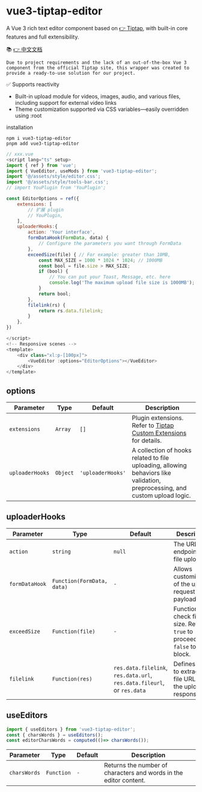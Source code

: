 # vue3-tiptap-editor
A Vue 3 rich text editor component based on [👉 Tiptap](https://tiptap.dev/docs/resources/whats-new), with built-in core features and full extensibility.

📚 [👉 中文文档](/README.cn.md)

```text
Due to project requirements and the lack of an out-of-the-box Vue 3 component from the official Tiptap site, this wrapper was created to provide a ready-to-use solution for our project.
```


✅ Supports reactivity
+ Built-in upload module for videos, images, audio, and various files, including support for external video links
+ Theme customization supported via CSS variables—easily overridden using :root

installation
```text
npm i vue3-tiptap-editor
pnpm add vue3-tiptap-editor
```

```js
// xxx.vue
<script lang="ts" setup>
import { ref } from 'vue';
import { VueEditor, useMods } from 'vue3-tiptap-editor';
import '@/assets/style/editor.css';
import '@/assets/style/tools-bar.css';
// import YouPlugin from 'YouPlugin';

const EditorOptions = ref({
    extensions: [
        // 扩展 plugin
        // YouPlugin,
    ],
    uploaderHooks:{
        action: 'Your interface',
        formDataHook(FormData, data) {
            // Configure the parameters you want through FormData
        },
        exceedSize(file) { // For example: greater than 10MB,
            const MAX_SIZE = 1000 * 1024 * 1024; // 1000MB
            const bool = file.size > MAX_SIZE;
            if (bool) {
                // You can put your Toast, Message, etc. here
                console.log('The maximum upload file size is 1000MB');
            }
            return bool;
        },
        filelink(rs) {
            return rs.data.filelink;
        }
    },
})

</script>
<!-- Responsive scenes -->
<template>
    <div class="xl:p-[100px]">
        <VueEditor :options="EditorOptions"></VueEditor>
    </div>
</template>
```

## options
| Parameter       | Type     | Default           | Description                                                                                                                                 |
| --------------- | -------- | ----------------- | ------------------------------------------------------------------------------------------------------------------------------------------- |
| `extensions`    | `Array`  | `[]`              | Plugin extensions. Refer to [Tiptap Custom Extensions](https://tiptap.dev/docs/editor/extensions/custom-extensions/create-new) for details. |
| `uploaderHooks` | `Object` | `'uploaderHooks'` | A collection of hooks related to file uploading, allowing behaviors like validation, preprocessing, and custom upload logic.                |

## uploaderHooks 
| Parameter      | Type                       | Default                                                                | Description                                                                |
| -------------- | -------------------------- | ---------------------------------------------------------------------- | -------------------------------------------------------------------------- |
| `action`       | `string`                   | `null`                                                                 | The URL endpoint for file uploads.                                         |
| `formDataHook` | `Function(FormData, data)` | `-`                                                                    | Allows customization of the upload request payload.                        |
| `exceedSize`   | `Function(file)`           | `-`                                                                    | Function to check file size. Return `true` to proceed or `false` to block. |
| `filelink`     | `Function(res)`            | `res.data.filelink`, `res.data.url`, `res.data.fileurl`, or `res.data` | Defines how to extract the file URL from the upload response.              |


## useEditors
```js
import { useEditors } from 'vue3-tiptap-editor';
const { charsWords } = useEditors();
const editorCharsWords = computed(()=> charsWords());
```

| Parameter    | Type       | Default | Description                                                       |
| ------------ | ---------- | ------- | ----------------------------------------------------------------- |
| `charsWords` | `Function` | `-`     | Returns the number of characters and words in the editor content. |

